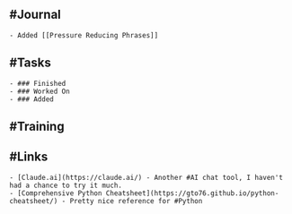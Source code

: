 ## #Journal
	- Added [[Pressure Reducing Phrases]]
## #Tasks
	- ### Finished
	- ### Worked On
	- ### Added
## #Training
## #Links
	- [Claude.ai](https://claude.ai/) - Another #AI chat tool, I haven't had a chance to try it much.
	- [Comprehensive Python Cheatsheet](https://gto76.github.io/python-cheatsheet/) - Pretty nice reference for #Python